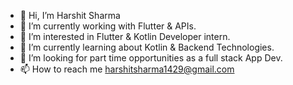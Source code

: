 - 👋 Hi, I’m Harshit Sharma
- 🔭 I’m currently working with Flutter & APIs.
- 👀 I’m interested in Flutter & Kotlin Developer intern.
- 🌱 I’m currently learning about Kotlin & Backend Technologies.
- 💞️ I’m looking for part time opportunities as a full stack App Dev.
- 📫 How to reach me harshitsharma1429@gmail.com


<!---
Harshit1429/Harshit1429 is a ✨ special ✨ repository because its `README.md` (this file) appears on your GitHub profile.
You can click the Preview link to take a look at your changes.
--->
